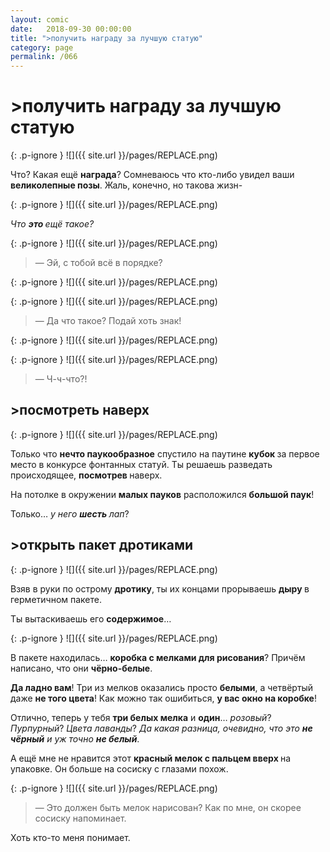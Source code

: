 ```yaml
---
layout: comic
date:   2018-09-30 00:00:00 
title: ">получить награду за лучшую статую"
category: page
permalink: /066
---
```

# >получить награду за лучшую статую

{: .p-ignore }
![]({{ site.url }}/pages/REPLACE.png)

Что? Какая ещё <strong>награда</strong>? Сомневаюсь что кто-либо увидел ваши <strong>великолепные позы</strong>. Жаль, конечно, но такова жизн-

{: .p-ignore }
![]({{ site.url }}/pages/REPLACE.png)

<em>Что <strong><strong>это </strong></strong>ещё такое?</em>

{: .p-ignore }
![]({{ site.url }}/pages/REPLACE.png)

<blockquote>— Эй, с тобой всё в порядке?</blockquote>

{: .p-ignore }
![]({{ site.url }}/pages/REPLACE.png)

{: .p-ignore }
![]({{ site.url }}/pages/REPLACE.png)

<blockquote>— Да что такое? Подай хоть знак!</blockquote>

{: .p-ignore }
![]({{ site.url }}/pages/REPLACE.png)

{: .p-ignore }
![]({{ site.url }}/pages/REPLACE.png)

<blockquote>— Ч-ч-что?!</blockquote>

## >посмотреть наверх

{: .p-ignore }
![]({{ site.url }}/pages/REPLACE.png)

Только что <strong>нечто паукообразное</strong> спустило на паутине <strong>кубок </strong>за первое место в конкурсе фонтанных статуй. Ты решаешь разведать происходящее, <strong>посмотрев </strong>наверх.

На потолке в окружении <strong>малых пауков</strong> расположился <strong>большой паук</strong>! 

Только… <em>у него <strong><strong>шесть </strong></strong>лап</em>?

## >открыть пакет дротиками

{: .p-ignore }
![]({{ site.url }}/pages/REPLACE.png)

Взяв в руки по острому <strong>дротику</strong>, ты их концами прорываешь <strong>дыру </strong>в герметичном пакете.

Ты вытаскиваешь его <strong>содержимое</strong>…

{: .p-ignore }
![]({{ site.url }}/pages/REPLACE.png)

В пакете находилась… <strong>коробка с мелками для рисования</strong>? Причём написано, что они <strong>чёрно-белые</strong>.

<strong>Да ладно вам</strong>! Три из мелков оказались просто <strong>белыми</strong>, а четвёртый даже <strong>не того цвета</strong>! Как можно так ошибиться, <strong>у вас окно на коробке</strong>!

Отлично, теперь у тебя <strong>три белых мелка</strong> и <strong>один</strong>… <em>розовый</em>? <em>Пурпурный</em>? <em>Цвета лаванды</em>? <em>Да какая разница, очевидно, что это <strong><strong>не чёрный</strong></strong> и уж точно <strong><strong>не белый</strong></strong></em>.

А ещё мне не нравится этот <strong>красный мелок с пальцем вверх </strong>на упаковке. Он больше на сосиску с глазами похож.

{: .p-ignore }
![]({{ site.url }}/pages/REPLACE.png)

<blockquote>— Это должен быть мелок нарисован? Как по мне, он скорее сосиску напоминает.</blockquote>

Хоть кто-то меня понимает.
